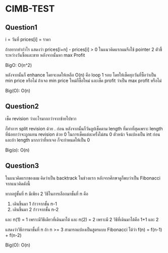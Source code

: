 # CIMB-TEST

## Question1

i = วันที่
prices[i] = ราคา

ถ้าอยากทำกำไร แสดงว่า prices[i+n] - prices[i] > 0
ในแนวคิดแรกผมจึงใช้ pointer 2 ตัวชี้ระหว่างวันซื้อและขาย หลังจากนั้นหา max Profit

BigO: O(n^2)

หลังจากนั้นก็ enhance โดยจะลดให้เหลือ O(n) คือ loop 1 รอบ
โดยให้เช็คทุกวันที่ซื้อว่าเป็น min price หรือไม่  ถ้าเจอ min price ใหม่ก็ซื้อใหม่ และเช็ค profit ว่าเป็น max profit หรือไม่

Big(O): O(n)

## Question2

เช็ค revision ว่าอะไรมากกว่าจากซ้ายไปขวา

ก็ทำการ split revision ด้วย . ก่อน หลังจากนั้นก็วันลูปเช็คตาม length ที่มากที่สุดเพราะ length ที่น้อยกว่าจะถูกแทน revision ด้วย 0
ในการเช็คแต่ละครั้งไม่สน 0 ตัวหน้า จึงแปลงเป็น int ก่อน และถ้า length มากกว่าที่หาเจอ ก็จะกำหนดให้เป็น 0

Big(o): O(n)

## Question3

ในแนวคิดแรกของผม คิดว่าเป็น backtrack ในช่วงแรก หลังจากศึกษาดูก็พบว่าเป็น Fibonacci จากแนวคิดดังนี้

หากอยู่ชั้นที่ n มีเพียง 2 วิธีในการเลือกมาชั้นที่ n คือ
1. เดินขึ้นมา 1 ก้าวจากชั้น n-1
2. เดินขึ้นมา 2 ก้าวจากชั้น n-2

และ n(1) = 1 เพราะมีวิธีเดียวที่เดินมาได้
และ n(2) = 2 เพราะมี 2 วิธีที่เดินมาได้คือ 1+1 และ 2

แสดงว่าวิธีการมาชั้นที่ n ถ้า n >= 3 สามารถแปลงเป็นสูตรแบบ Fibonacci ได้ว่า f(n) = f(n-1) + f(n-2)

Big(O): O(n)